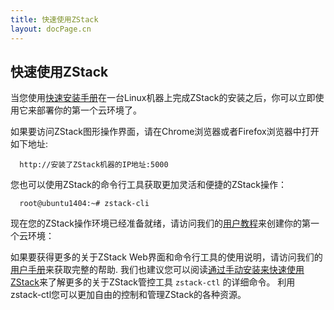 ```yaml
---
title: 快速使用ZStack
layout: docPage.cn
---
```


## 快速使用ZStack

当您使用[快速安装手册](../installation/index.html)在一台Linux机器上完成ZStack的安装之后，你可以立即使用它来部署你的第一个云环境了。

如果要访问ZStack图形操作界面，请在Chrome浏览器或者Firefox浏览器中打开如下地址:

      http://安装了ZStack机器的IP地址:5000

您也可以使用ZStack的命令行工具获取更加灵活和便捷的ZStack操作：      

      root@ubuntu1404:~# zstack-cli
      
现在您的ZStack操作环境已经准备就绪，请访问我们的[用户教程](../tutorials)来创建你的第一个云环境：

如果要获得更多的关于ZStack Web界面和命令行工具的使用说明，请访问我们的[用户手册](http://zstackdoc.readthedocs.org/en/latest/)来获取完整的帮助.
我们也建议您可以阅读[通过手动安装来快速使用ZStack](getstart-manual.html)来了解更多的关于ZStack管控工具 `zstack-ctl` 的详细命令。
利用zstack-ctl您可以更加自由的控制和管理ZStack的各种资源。


